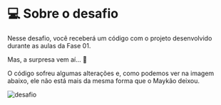 # 💻 Sobre o desafio

Nesse desafio, você receberá um código com o projeto desenvolvido durante as aulas da Fase 01.

Mas, a surpresa vem aí... **👀**

O código sofreu algumas alterações e, como podemos ver na imagem abaixo, ele não está mais da mesma forma que o Maykão deixou.

![desafio](https://efficient-sloth-d85.notion.site/image/https%3A%2F%2Fs3-us-west-2.amazonaws.com%2Fsecure.notion-static.com%2Fa29a32b1-069e-4e79-af05-d69f772bccb5%2FUntitled.png?table=block&id=8f89f434-cf5e-47a9-8612-c55e35452cfd&spaceId=08f749ff-d06d-49a8-a488-9846e081b224&width=2000&userId=&cache=v2)